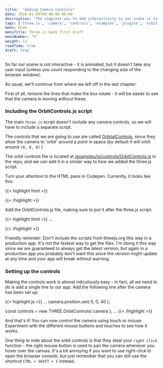 ```yaml
---
title:  "Adding Camera Controls"
date: 2018-01-09T00:00:00-00:00
description: "The simplest was to add interactivity to our scene is to add a camera controller. In this tutorial we'll use a ready made plugin called OrbitControls to rotate our camera around the scene"
tags: ['three.js', 'camera', 'controls', 'examples', 'plugins', 'orbit controls']
menu: book
menuTitle: Three.js book first draft
menuNumber: "5"
weight: 11
readTime: true
draft: true
---
```


So far our scene is not interactive - it is animated, but it doesn't take any user input (unless you count responding to the changing size of the browser window).

As usual, we'll continue from where we left off in the last chapter:

<p data-height="400" data-theme-id="0" data-slug-hash="YYGEJV" data-default-tab="result" class='codepen'></p>
<script async="async" src="//codepen.io/assets/embed/ei.js"></script>

First of all, remove the lines that make the box rotate - it will be easier to see that the camera is moving without these.

### Including the OrbitControls.js script

The main `three.js` script doesn't include any camera controls, so we will have to include a separate script.

The controls that we are going to use are called [OrbitalControls](https://threejs.org/docs/#examples/controls/OrbitControls), since they allow the camera to 'orbit' around a point in space (by default it will orbit around `(0, 0, 0)` ).

The orbit controls file is located at [/examples/js/controls/OrbitControls.js](https://github.com/mrdoob/three.js/blob/dev/examples/js/controls/OrbitControls.js) in the repo, and we can add it in a similar way to how we added the three.js script.

Turn your attention to the HTML pane in Codepen. Currently, it looks like this:

{{< highlight html >}}
<!--

Include the main three.js script.

This means that the global variable THREE will be available for use to use
-->

<script src="https://threejs.org/build/three.js"></script>
{{< /highlight >}}

Add the OrbitControls.js file, making sure to put it after the three.js script:

{{< highlight html >}}
...
<script src="https://threejs.org/build/three.js"></script>

<!--

Include the OrbitControls script.

Note that this must be included AFTER the three.js script as it
needs to use the global THREE variable
-->

<script src="https://threejs.org/examples/js/controls/OrbitControls.js"></script>
{{< /highlight >}}


Friendly reminder: Don't include the scripts from threejs.org this way in a production app. It's not the fastest way to get the files. I'm doing it this way since we are guaranteed to always get the latest version, but again in a production app you probably don't want this since the version might update at any time and your app will break without warning.

### Setting up the controls

Making the controls work is almost ridiculously easy - in fact, all we need to do is add a single line to our app. Add the following line after the camera has been set up:

{{< highlight js >}}
...
  camera.position.set( 0, 0, 40 );

  const controls = new THREE.OrbitControls( camera );
...
{{< /highlight >}}

And that's it! You can now control the camera using touch or mouse. Experiment with the different mouse buttons and touches to see how it works.

One thing to note about the orbit controls is that they steal your `right click` function - the right mouse button is used to pan the camera whenever you hover over the canvas. It's a bit annoying if you want to use right-click to open the browser console, but just remember that you can still use the shortcut `CTRL + SHIFT + I` instead.

<p data-height="400" data-theme-id="0" data-slug-hash="eydKyM" data-default-tab="result" class='codepen'></p>
<script async="async" src="//codepen.io/assets/embed/ei.js"></script>